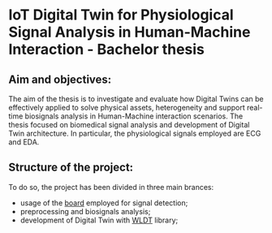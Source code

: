 # **IoT Digital Twin for Physiological Signal Analysis in Human-Machine Interaction - Bachelor thesis**

  

## Aim and objectives:

The aim of the thesis is to investigate and evaluate how Digital Twins can be effectively applied to solve physical assets, heterogeneity and support real-time biosignals analysis in Human-Machine interaction scenarios. The thesis focused on biomedical signal analysis and development of Digital Twin architecture. In particular, the physiological signals employed are ECG and EDA.

  

## Structure of the project:

To do so, the project has been divided in three main brances:

*   usage of the [board](https://www.pluxbiosignals.com/pages/bitalino) employed for signal detection;
*   preprocessing and biosignals analysis;
*   development of Digital Twin with [WLDT](https://github.com/wldt) library;

#
